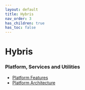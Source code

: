 ```yaml
---
layout: default
title: Hybris
nav_order: 3
has_children: true
has_toc: false
---
```


# Hybris

### Platform, Services and Utilities

- [Platform Features](/docs/hybris/features)
- [Platform Architecture](/docs/hybris/architecture)
